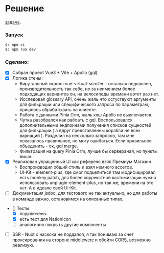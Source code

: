 # Решение
[задача](https://gist.github.com/nonamenix/fc7609de3ebe2642db6324bc962295b2).

### Запуск
```bash
$: npm ci
$: npm run dev
```

### Сделано:

  * [x] Собран проект Vue3 + Vite + Apollo (gql)
  * [x] Логика стены :
    - Вирутальный скролл vue-virtual-scroller - осталься недоволен, производительность так себе, но за неимением более подходящих вариантов он, на велосипеды времени вэтот раз нет.
    - Исследовал glossary API, очень жаль что остуствуют аргументы для фильрации или специфического запроса по параметрам, пришлось обрабатывать на клиенте.
    - Работа с данными Pinia Orm, жаль кеш Apollo не выключается.
    - Чутка разобрался как рабоать с gql. Воспользовался дополнительными эндпоинами получения списков сущностей для фильрации ( а вдруг представленны корабли не всех вариаций ). Разделил на несколько запросов, там мне показалось правильнее, но могу ошибаться. Если правильнее объеденить - ок, gql merge.
    - Фильтрация на query Pinia Orm, лучше бы сервераная, но пункты выше.
  * [x] Реализован упращенный UI как референс взял Премиум Магазин
    - Воспроизводил общий стиль и взял немного ассетов.
    - UI-Kit - element-plus, где смог подцепиться там модифицировал, есть monkey patch, для более коррекстной кастомизации нужно использовать unplugin-element-plus, но так же, времени на это нет. А в идеале свой UI-Kit.
  * [ ] Документация jsdoc, для тестового не так актуально, но для работы в команде важно, остановимся на описанных типах.
  * [] Тесты
     * [x] подключены
     * [x] есть тест для NationIcon
     * [ ] аналогично покрыть другие компоненты
  * [ ] SSR
        - Nuxt с наскока не поддался, я так понимаю за счет проксирования на стороне middlewere и обойти CORS, возможно реализую.
